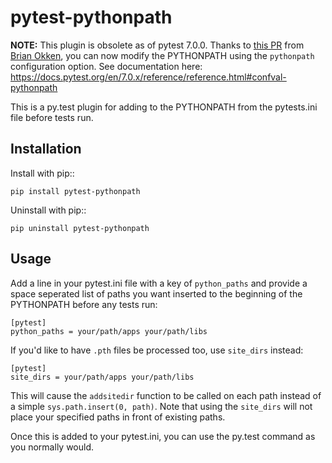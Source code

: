 pytest-pythonpath
=================

**NOTE:**  This plugin is obsolete as of pytest 7.0.0.  Thanks to [this PR](https://github.com/pytest-dev/pytest/pull/9134) from [Brian Okken](https://github.com/okken), you can now modify the PYTHONPATH using the `pythonpath` configuration option.  See documentation here: https://docs.pytest.org/en/7.0.x/reference/reference.html#confval-pythonpath

This is a py.test plugin for adding to the PYTHONPATH from the pytests.ini file before tests run.

Installation
------------

Install with pip::

    pip install pytest-pythonpath

Uninstall with pip::

    pip uninstall pytest-pythonpath

Usage
-----

Add a line in your pytest.ini file with a key of `python_paths` and provide a space seperated list of paths
you want inserted to the beginning of the PYTHONPATH before any tests run:

    [pytest]
    python_paths = your/path/apps your/path/libs

If you'd like to have `.pth` files be processed too, use `site_dirs` instead:

    [pytest]
    site_dirs = your/path/apps your/path/libs

This will cause the `addsitedir` function to be called on each path instead of a simple `sys.path.insert(0, path)`.
Note that using the `site_dirs` will not place your specified paths in front of existing paths.

Once this is added to your pytest.ini, you can use the py.test command as you normally would.
